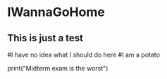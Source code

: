 # IWannaGoHome
## This is just a test
#I have no idea what I should do here
#I am a potato

print("Midterm exam is the worst")
